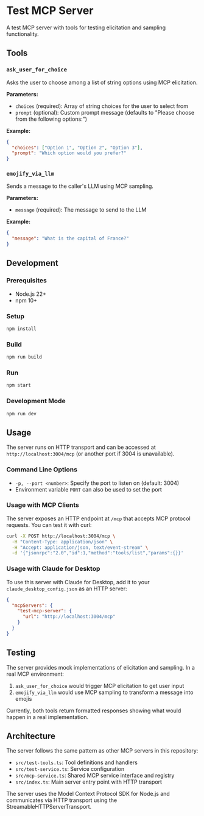 # Test MCP Server

A test MCP server with tools for testing elicitation and sampling functionality.

## Tools

### `ask_user_for_choice`

Asks the user to choose among a list of string options using MCP elicitation.

**Parameters:**

- `choices` (required): Array of string choices for the user to select from
- `prompt` (optional): Custom prompt message (defaults to "Please choose from the following options:")

**Example:**

```json
{
  "choices": ["Option 1", "Option 2", "Option 3"],
  "prompt": "Which option would you prefer?"
}
```

### `emojify_via_llm`

Sends a message to the caller's LLM using MCP sampling.

**Parameters:**

- `message` (required): The message to send to the LLM

**Example:**

```json
{
  "message": "What is the capital of France?"
}
```

## Development

### Prerequisites

- Node.js 22+
- npm 10+

### Setup

```bash
npm install
```

### Build

```bash
npm run build
```

### Run

```bash
npm start
```

### Development Mode

```bash
npm run dev
```

## Usage

The server runs on HTTP transport and can be accessed at `http://localhost:3004/mcp` (or another port if 3004 is unavailable).

### Command Line Options

- `-p, --port <number>`: Specify the port to listen on (default: 3004)
- Environment variable `PORT` can also be used to set the port

### Usage with MCP Clients

The server exposes an HTTP endpoint at `/mcp` that accepts MCP protocol requests. You can test it with curl:

```bash
curl -X POST http://localhost:3004/mcp \
  -H "Content-Type: application/json" \
  -H "Accept: application/json, text/event-stream" \
  -d '{"jsonrpc":"2.0","id":1,"method":"tools/list","params":{}}'
```

### Usage with Claude for Desktop

To use this server with Claude for Desktop, add it to your `claude_desktop_config.json` as an HTTP server:

```json
{
  "mcpServers": {
    "test-mcp-server": {
      "url": "http://localhost:3004/mcp"
    }
  }
}
```

## Testing

The server provides mock implementations of elicitation and sampling. In a real MCP environment:

1. `ask_user_for_choice` would trigger MCP elicitation to get user input
2. `emojify_via_llm` would use MCP sampling to transform a message into emojis

Currently, both tools return formatted responses showing what would happen in a real implementation.

## Architecture

The server follows the same pattern as other MCP servers in this repository:

- `src/test-tools.ts`: Tool definitions and handlers
- `src/test-service.ts`: Service configuration
- `src/mcp-service.ts`: Shared MCP service interface and registry
- `src/index.ts`: Main server entry point with HTTP transport

The server uses the Model Context Protocol SDK for Node.js and communicates via HTTP transport using the StreamableHTTPServerTransport.
